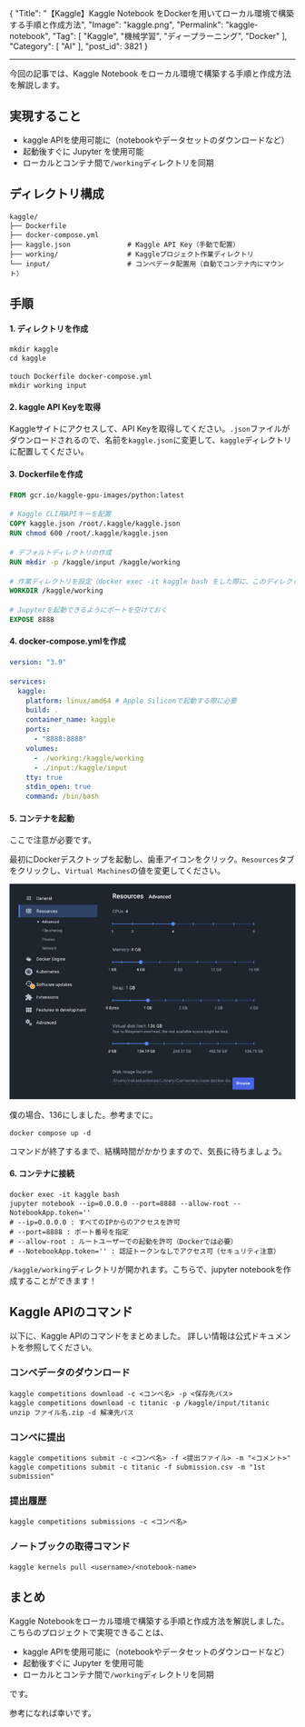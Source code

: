 {
    "Title": "【Kaggle】Kaggle Notebook をDockerを用いてローカル環境で構築する手順と作成方法",
    "Image": "kaggle.png",
    "Permalink": "kaggle-notebook",
    "Tag": [
        "Kaggle",
        "機械学習",
        "ディープラーニング",
        "Docker"
    ],
    "Category": [
        "AI"
    ],
    "post_id": 3821
}

---

今回の記事では、Kaggle Notebook をローカル環境で構築する手順と作成方法を解説します。

## 実現すること
- kaggle APIを使用可能に（notebookやデータセットのダウンロードなど）
- 起動後すぐに Jupyter を使用可能
- ローカルとコンテナ間で`/working`ディレクトリを同期

## ディレクトリ構成
```
kaggle/
├── Dockerfile
├── docker-compose.yml
├── kaggle.json              # Kaggle API Key（手動で配置）
├── working/                 # Kaggleプロジェクト作業ディレクトリ
└── input/                   # コンペデータ配置用（自動でコンテナ内にマウント）

```

## 手順

#### 1. ディレクトリを作成
```
mkdir kaggle
cd kaggle

touch Dockerfile docker-compose.yml
mkdir working input
```

#### 2. kaggle API Keyを取得

Kaggleサイトにアクセスして、API Keyを取得してください。`.json`ファイルがダウンロードされるので、名前を`kaggle.json`に変更して、`kaggle`ディレクトリに配置してください。

#### 3. Dockerfileを作成

```Dockerfile
FROM gcr.io/kaggle-gpu-images/python:latest

# Kaggle CLI用APIキーを配置
COPY kaggle.json /root/.kaggle/kaggle.json
RUN chmod 600 /root/.kaggle/kaggle.json

# デフォルトディレクトリの作成
RUN mkdir -p /kaggle/input /kaggle/working

# 作業ディレクトリを設定（docker exec -it kaggle bash をした際に、このディレクトリが開かれる）
WORKDIR /kaggle/working

# Jupyterを起動できるようにポートを空けておく
EXPOSE 8888
```

#### 4. docker-compose.ymlを作成

```yml
version: "3.9"

services:
  kaggle:
    platform: linux/amd64 # Apple Siliconで起動する際に必要
    build: .
    container_name: kaggle
    ports:
      - "8888:8888"
    volumes:
      - ./working:/kaggle/working
      - ./input:/kaggle/input
    tty: true
    stdin_open: true
    command: /bin/bash

```

#### 5. コンテナを起動
ここで注意が必要です。

最初にDockerデスクトップを起動し、歯車アイコンをクリック。`Resources`タブをクリックし、`Virtual Machines`の値を変更してください。

![docker-setting](internal/images/docker-setting.png)

僕の場合、136にしました。参考までに。


```shell
docker compose up -d
```

コマンドが終了するまで、結構時間がかかりますので、気長に待ちましょう。

#### 6. コンテナに接続
```shell
docker exec -it kaggle bash
jupyter notebook --ip=0.0.0.0 --port=8888 --allow-root --NotebookApp.token=''
# --ip=0.0.0.0 : すべてのIPからのアクセスを許可
# --port=8888 : ポート番号を指定
# --allow-root : ルートユーザーでの起動を許可（Dockerでは必要）
# --NotebookApp.token='' : 認証トークンなしでアクセス可（セキュリティ注意）
```

`/kaggle/working`ディレクトリが開かれます。こちらで、jupyter notebookを作成することができます！


## Kaggle APIのコマンド
以下に、Kaggle APIのコマンドをまとめました。
詳しい情報は公式ドキュメントを参照してください。

### コンペデータのダウンロード
```shell
kaggle competitions download -c <コンペ名> -p <保存先パス>
kaggle competitions download -c titanic -p /kaggle/input/titanic
unzip ファイル名.zip -d 解凍先パス
```

### コンペに提出
```shell
kaggle competitions submit -c <コンペ名> -f <提出ファイル> -m "<コメント>"
kaggle competitions submit -c titanic -f submission.csv -m "1st submission"
```

### 提出履歴
```shell
kaggle competitions submissions -c <コンペ名>
```

### ノートブックの取得コマンド
```shell
kaggle kernels pull <username>/<notebook-name>
```

## まとめ

Kaggle Notebookをローカル環境で構築する手順と作成方法を解説しました。
こちらのプロジェクトで実現できることは、

- kaggle APIを使用可能に（notebookやデータセットのダウンロードなど）
- 起動後すぐに Jupyter を使用可能
- ローカルとコンテナ間で`/working`ディレクトリを同期

です。

参考になれば幸いです。
